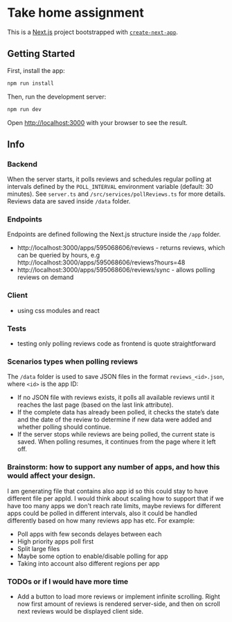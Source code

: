 # Take home assignment

This is a [Next.js](https://nextjs.org) project bootstrapped with [`create-next-app`](https://nextjs.org/docs/app/api-reference/cli/create-next-app).

## Getting Started

First, install the app:

```bash
npm run install
```

Then, run the development server:

```bash
npm run dev
```

Open [http://localhost:3000](http://localhost:3000) with your browser to see the result.

## Info

### Backend 
When the server starts, it polls reviews and schedules regular polling at intervals defined by the `POLL_INTERVAL` environment variable (default: 30 minutes).
See `server.ts` and `/src/services/pollReviews.ts` for more details. Reviews data are saved inside `/data` folder.

### Endpoints 
Endpoints are defined following the Next.js structure inside the `/app` folder.
- http://localhost:3000/apps/595068606/reviews - returns reviews, which can be queried by hours, e.g http://localhost:3000/apps/595068606/reviews?hours=48
- http://localhost:3000/apps/595068606/reviews/sync - allows polling reviews on demand

### Client
- using css modules and react    

### Tests
- testing only polling reviews code as frontend is quote straightforward

### Scenarios types when polling reviews
The `/data` folder is used to save JSON files in the format `reviews_<id>.json`, where `<id>` is the app ID:
- If no JSON file with reviews exists, it polls all available reviews until it reaches the last page (based on the last link attribute).
- If the complete data has already been polled, it checks the state’s date and the date of the review to determine if new data were added and whether polling should continue.
- If the server stops while reviews are being polled, the current state is saved. When polling resumes, it continues from the page where it left off.

### Brainstorm: how to support any number of apps, and how this would affect your design.
I am generating file that contains also app id so this could stay to have different file per appId. I would think about scaling how to support that if we have too many apps we don't reach rate limits, maybe reviews for different apps could be polled in different intervals, also it could be handled differently based on how many reviews app has etc. For example:
- Poll apps with few seconds delayes between each
- High priority apps poll first
- Split large files
- Maybe some option to enable/disable polling for app
- Taking into account also different regions per app 

### TODOs or if I would have more time
- Add a button to load more reviews or implement infinite scrolling. Right now first amount of reviews is rendered server-side, and then on scroll next reviews would be displayed client side.